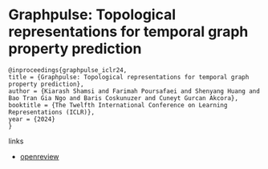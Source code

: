# Graphpulse: Topological representations for temporal graph property prediction

```
@inproceedings{graphpulse_iclr24,
title = {Graphpulse: Topological representations for temporal graph property prediction},
author = {Kiarash Shamsi and Farimah Poursafaei and Shenyang Huang and Bao Tran Gia Ngo and Baris Coskunuzer and Cuneyt Gurcan Akcora},
booktitle = {The Twelfth International Conference on Learning Representations (ICLR)},
year = {2024}
}
```

links
- [openreview](https://openreview.net/forum?id=DZqic2sPTY)
